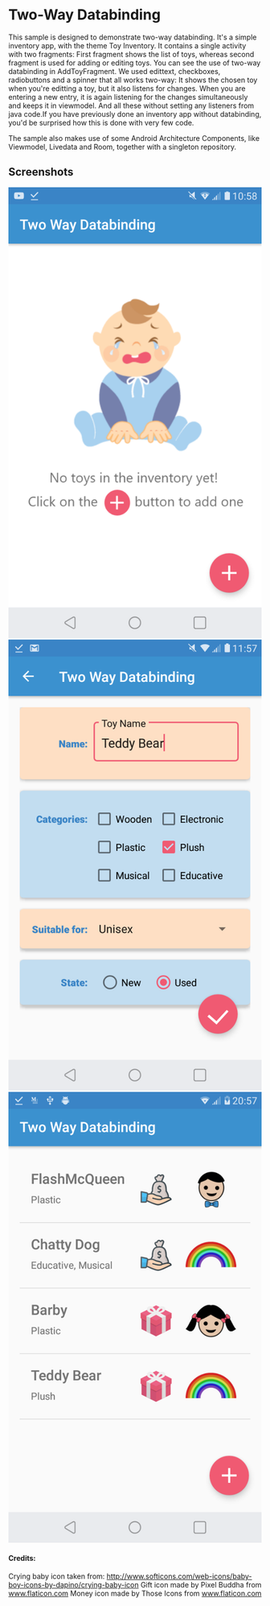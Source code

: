 # Two-Way Databinding
This sample is designed to demonstrate two-way databinding. It's a simple inventory app, with the theme Toy Inventory. 
It contains a single activity with two fragments: First fragment shows the list of toys, whereas second fragment is used for adding or editing toys.
You can see the use of two-way databinding in AddToyFragment. We used edittext, checkboxes, radiobuttons and a spinner that all works two-way:
It shows the chosen toy when you're editting a toy, but it also listens for changes. When you are entering a new entry, it is again listening for the changes simultaneously and keeps it in viewmodel. And all these without setting any listeners from java code.If you have previously done an inventory app without databinding, you'd be surprised how this is done with very few code. 

The sample also makes use of some Android Architecture Components, like Viewmodel, Livedata and Room, together with a singleton repository.

## Screenshots


![Empty list](screenshots/screenshot0.png) ![Add a toy](screenshots/screenshot1.png) ![Toy list](screenshots/screenshot2.png)



#### Credits:
Crying baby icon taken from: http://www.softicons.com/web-icons/baby-boy-icons-by-dapino/crying-baby-icon
Gift icon made by Pixel Buddha from www.flaticon.com
Money icon made by Those Icons from www.flaticon.com
